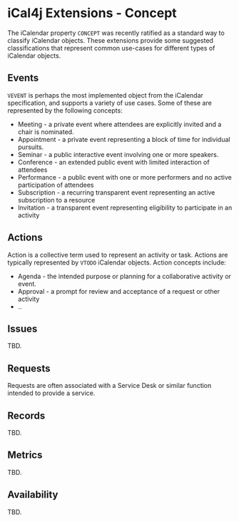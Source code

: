 # iCal4j Extensions - Concept

The iCalendar property `CONCEPT` was recently ratified as a standard way to classify iCalendar objects. These extensions
provide some suggested classifications that represent common use-cases for different types of iCalendar objects.

## Events

`VEVENT` is perhaps the most implemented object from the iCalendar specification, and supports a variety of use
cases. Some of these are represented by the following concepts:

* Meeting - a private event where attendees are explicitly invited and a chair is nominated.
* Appointment - a private event representing a block of time for individual pursuits.
* Seminar - a public interactive event involving one or more speakers.
* Conference - an extended public event with limited interaction of attendees
* Performance - a public event with one or more performers and no active participation of attendees
* Subscription - a recurring transparent event representing an active subscription to a resource
* Invitation - a transparent event representing eligibility to participate in an activity

## Actions

Action is a collective term used to represent an activity or task. Actions are typically represented by `VTODO`
iCalendar objects. Action concepts include:

* Agenda - the intended purpose or planning for a collaborative activity or event.
* Approval - a prompt for review and acceptance of a request or other activity
* ..

## Issues

TBD.

## Requests

Requests are often associated with a Service Desk or similar function intended to provide a service.

## Records

TBD.

## Metrics

TBD.

## Availability

TBD.

